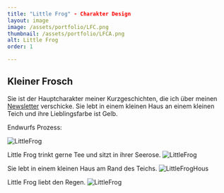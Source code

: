 ```yaml
---
title: "Little Frog" - Charakter Design
layout: image
image: /assets/portfolio/LFC.png
thumbnail: /assets/portfolio/LFCA.png
alt: Little Frog
order: 1

---
```



## Kleiner Frosch

Sie ist der Hauptcharakter meiner Kurzgeschichten, die ich über meinen [Newsletter](/newsletter) verschicke. 
Sie lebt in einem kleinen Haus an einem kleinen Teich und ihre Lieblingsfarbe ist Gelb. 


Endwurfs Prozess:

![LittleFrog](../assets/portfolio/LFCharacter.png)

Little Frog trinkt gerne Tee und sitzt in ihrer Seerose.
![LittleFrog](../assets/portfolio/LFCharacter.png)

Sie lebt in einem kleinen Haus am Rand des Teichs.
![LittleFrogHous](../assets/images/LFHousPond.png)

Little Frog liebt den Regen.
![LittleFrog](../assets/portfolio/LittleFrogRainB.png)